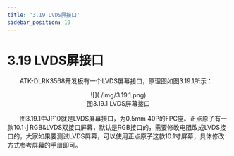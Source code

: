 ```yaml
---
title: '3.19 LVDS屏接口'
sidebar_position: 19
---
```


# 3.19 LVDS屏接口

&emsp;&emsp;ATK-DLRK3568开发板有一个LVDS屏幕接口，原理图如图3.19.1所示：

<center>
![](./img/3.19.1.png)<br />
图3.19.1 LVDS屏幕接口
</center>

&emsp;&emsp;图3.19.1中JP10就是LVDS屏幕接口，为0.5mm 40P的FPC座。正点原子有一款10.1寸RGB&LVDS双接口屏幕，默认是RGB接口的，需要修改电阻改成LVDS接口的，大家如果要测试LVDS屏幕，可以使用正点原子这款10.1寸屏幕，具体修改方式参考屏幕的手册即可。
